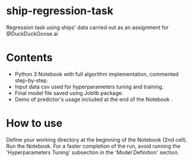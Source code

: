 # ship-regression-task
Regression task using ships' data carried out as an assignment for @DuckDuckGoose.ai

# Contents
* Python 3 Notebook with full algorithm implementation, commented step-by-step.
* Input data csv used for hyperparameters tuning and training.
* Final model file saved using Joblib package.
* Demo of predictor's usage included at the end of the Notebook .

# How to use
Define your working directory at the beginning of the Notebook (2nd cell). Run the Notebook.
For a faster completion of the run, avoid running the 'Hyperparameters Tuning' subsection in the 'Model Definition' section.
